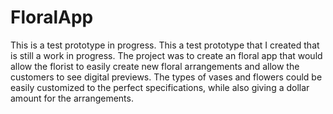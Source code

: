 # FloralApp
This is a test prototype in progress. 
This a test prototype that I created that is still a work in progress. The project was to create an floral app that would allow the florist to easily create new floral arrangements and allow the customers to see digital previews. The types of vases and flowers could be easily customized to the perfect specifications, while also giving a dollar amount for the arrangements. 
